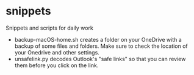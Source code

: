 # snippets
Snippets and scripts for daily work

- backup-macOS-home.sh creates a folder on your OneDrive with a backup of some files and folders. Make sure to check the location of your Onedrive and other settings.
- unsafelink.py decodes Outlook's "safe links" so that you can review them before you click on the link.